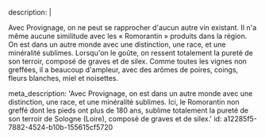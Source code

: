 description: |
  <p>Avec Provignage, on ne peut se rapprocher d'aucun autre vin existant. Il n'a même aucune similitude avec les « Romorantin » produits dans la région. On est dans un autre monde avec une distinction, une race, et une minéralité sublimes. Lorsqu'on le goûte, on ressent totalement la pureté de son terroir, composé de graves et de silex. Comme toutes les vignes non greffées, il a beaucoup
   d'ampleur, avec des arômes de poires, coings, fleurs blanches, miel et noisettes.</p>
  
meta_description: 'Avec Provignage, on  est dans un autre monde avec une distinction, une race, et une minéralité sublimes. Ici, le Romorantin non greffé dont les pieds ont plus de 180 ans, sublime totalement la pureté de son terroir de Sologne (Loire), composé de graves et de silex.'
id: a12285f5-7882-4524-b10b-155615cf5720
